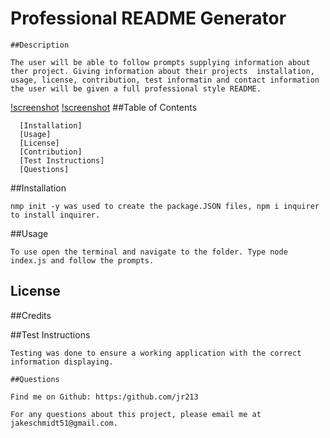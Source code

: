 # Professional README Generator
    ##Description

    The user will be able to follow prompts supplying information about ther project. Giving information about their projects  installation, usage, license, contribution, test informatin and contact information the user will be given a full professional style README.

[!screenshot](/Screen%20Shot%202022-10-06%20at%209.05.22%20PM.png)
[!screenshot](/professional-readme.mp4s)
##Table of Contents

      [Installation]
      [Usage]
      [License]
      [Contribution]
      [Test Instructions]
      [Questions]

##Installation

    nmp init -y was used to create the package.JSON files, npm i inquirer to install inquirer.

##Usage

    To use open the terminal and navigate to the folder. Type node index.js and follow the prompts.


## License
    
    

    

##Credits

    

##Test Instructions

    Testing was done to ensure a working application with the correct information displaying.

    ##Questions

    Find me on Github: https:/github.com/jr213

    For any questions about this project, please email me at jakeschmidt51@gmail.com.



